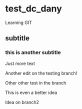 # test_dc_dany
Learning GIT

## subtitle

### this is another subtitle


Just more text


Another edit on the testing branch!


Other other test in the branch

This is even a better idea

Idea on branch2